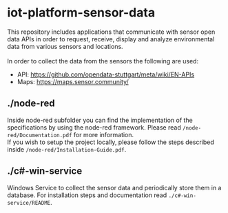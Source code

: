 # iot-platform-sensor-data
This repository includes applications that communicate with sensor open data APIs in order to request, receive, display and analyze environmental data from various sensors and locations.<br><br>
In order to collect the data from the sensors the following are used:<br>
- API:  https://github.com/opendata-stuttgart/meta/wiki/EN-APIs<br>
- Maps: https://maps.sensor.community/

## ./node-red
Inside node-red subfolder you can find the implementation of the specifications by using the node-red framework. Please read `/node-red/Documentation.pdf` for more information.<br>If you wish to setup the project locally, please follow the steps described inside `/node-red/Installation-Guide.pdf`.

## ./c#-win-service
Windows Service to collect the sensor data and periodically store them in a database. For installation steps and documentation read `./c#-win-service/README`.
